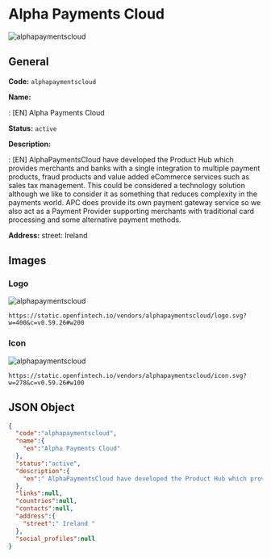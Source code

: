 
# Alpha Payments Cloud 
![alphapaymentscloud](https://static.openfintech.io/vendors/alphapaymentscloud/logo.svg?w=400&c=v0.59.26#w200)  

## General 
 
**Code:** `alphapaymentscloud` 
 
**Name:** 
 
:	[EN] Alpha Payments Cloud 
 
**Status:** `active` 
 
**Description:** 
 
: [EN]  AlphaPaymentsCloud have developed the Product Hub which provides merchants and banks with a single integration to multiple payment products, fraud products and value added eCommerce services such as sales tax management. This could be considered a technology solution although we like to consider it as something that reduces complexity in the payments world. APC does provide its own payment gateway service so we also act as a Payment Provider supporting merchants with traditional card processing and some alternative payment methods.  
 
**Address:** 
street:  Ireland  

## Images 

### Logo 
 
![alphapaymentscloud](https://static.openfintech.io/vendors/alphapaymentscloud/logo.svg?w=400&c=v0.59.26#w200)  

```
https://static.openfintech.io/vendors/alphapaymentscloud/logo.svg?w=400&c=v0.59.26#w200
```  

### Icon 
 
![alphapaymentscloud](https://static.openfintech.io/vendors/alphapaymentscloud/icon.svg?w=278&c=v0.59.26#w100)  

```
https://static.openfintech.io/vendors/alphapaymentscloud/icon.svg?w=278&c=v0.59.26#w100
```  

## JSON Object 

```json
{
  "code":"alphapaymentscloud",
  "name":{
    "en":"Alpha Payments Cloud"
  },
  "status":"active",
  "description":{
    "en":" AlphaPaymentsCloud have developed the Product Hub which provides merchants and banks with a single integration to multiple payment products, fraud products and value added eCommerce services such as sales tax management. This could be considered a technology solution although we like to consider it as something that reduces complexity in the payments\u00a0world. APC does provide its own payment gateway service so we also act as a Payment Provider supporting merchants with traditional card processing and some alternative payment methods. "
  },
  "links":null,
  "countries":null,
  "contacts":null,
  "address":{
    "street":" Ireland "
  },
  "social_profiles":null
}
```  
